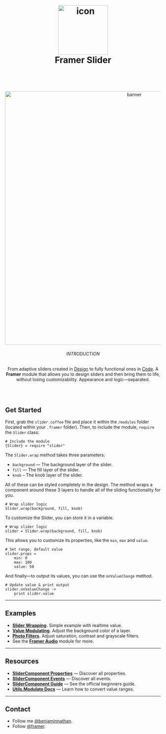 <h1 align="center">
  <img src="https://d.pr/i/TZ2kXs+" width="160" alt="icon"><br>
  Framer Slider<br>
  <br>
</h1>
<br>

<p align="center">
   <img src="https://d.pr/i/jdsv6T+" width="820" alt="banner">	
  <br>
  <h6 align="center">INTRODUCTION</h6>
  <p align="center">From adaptive sliders created in <a href="https://framer.com/features/design?utm_source=github&utm_medium=link&utm_campaign=framer_slider_benjamin">Design</a> to fully functional ones in <a href="https://framer.com/features/code?utm_source=github&utm_medium=link&utm_campaign=framer_slider_benjamin">Code</a>. A <strong>Framer</strong> module that allows you to design sliders and then bring them to life, without losing customizability. Appearance and logic—separated.</p>
</p>
<br>
<br>

## Get Started
First, grab the `slider.coffee` file and place it within the `/modules` folder (located within your `.framer` folder).
Then, to include the module, `require` the `Slider` class:

```
# Include the module
{Slider} = require "slider"
```

The `Slider.wrap` method takes three parameters:
- `background` — The background layer of the slider.
- `fill` — The fill layer of the slider.
- `knob` – The knob layer of the slider.

All of these can be styled completely in the design. The method wraps a component around these 3 layers to handle all of the sliding functionality for you. 

```
# Wrap slider logic
Slider.wrap(background, fill, knob)
```

To customize the Slider, you can store it in a variable.

```
# Wrap slider logic
slider = Slider.wrap(background, fill, knob)
```

This allows you to customize its properties, like the `min`, `max` and `value`.

```
# Set range, default value
slider.props = 
	min: 0
	max: 100
	value: 50
```

And finally—to output its values, you can use the `onValueChange` method.

```
# Update value & print output
slider.onValueChange ->
	print slider.value
```
---

## Examples

- **[Slider Wrapping](https://framer.cloud/aWnxD).** Simple example with realtime value.
- **[Value Modulating](https://framer.cloud/WJpNi).** Adjust the background color of a layer.
- **[Photo Filters](https://framer.cloud/ervdH).** Adjust saturation, contrast and grayscale filters.
- See the **[Framer Audio](https://github.com/benjamindenboer/FramerAudio)** module for more.

---

## Resources
- **[SliderComponent Properties](https://framer.com/docs/#slider.slidercomponent)** — Discover all properties.
- **[SliderComponent Events](https://framer.com/docs/#events.value)** — Discover all events.
- **[SliderComponent Guide](https://framer.com/getstarted/guides/code/#slider)** — See the official beginners guide.
- **[Utils.Modulate Docs](https://framer.com/docs/#utils.modulate)** — Learn how to convert value ranges.

---

## Contact
- Follow me <a href="https://twitter.com/benjaminnathan">@benjaminnathan</a>.
- Follow <a href="https://twitter.com/framer">@framer</a>.
